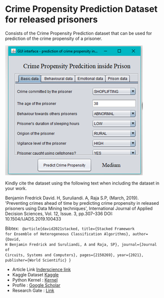 # Crime Propensity Prediction Dataset for released prisoners

Consists of the Crime Propensity Prediction dataset that can be used for prediction of the crime propensity of a prisoner.

<img src = "GUI_PHD_WORK.png"/>

Kindly cite the dataset using the following text when including the dataset in your work. 

Benjamin Fredrick David. H, Suruliandi. A, Raja S.P, (March, 2019). 'Preventing crimes ahead of time by predicting crime propensity in released prisoners using Data Mining techniques', International Journal of Applied Decision Sciences, Vol. 12, Issue. 3, pp.307–336  DOI: 10.1504/IJADS.2019.100433

Bibtex:
<code>
@article{david2021stacked,
  title={Stacked Framework for Ensemble of Heterogeneous Classification Algorithms},
  author={David, H Benjamin Fredrick and Suruliandi, A and Raja, SP},
  journal={Journal of Circuits, Systems and Computers},
  pages={2150269},
  year={2021},
  publisher={World Scientific}
}
</code>
<ul>
  <li>Article Link <a href="https://www.inderscienceonline.com/doi/abs/10.1504/IJADS.2019.100433">Inderscience link</a></li>
  <li>Kaggle Dataset <a href="https://www.kaggle.com/benjamindavid03/crime-propensity-prisoner-dataset/code"> Kaggle</a></li>
  <li>Python Kernel : <a href="https://www.kaggle.com/kerneler/starter-crime-propensity-prisoner-1e5fda95-1">Kernel</a></li>
  <li>Profile : <a href="https://scholar.google.co.in/citations?user=4Iua_QgAAAAJ&hl=en">Google Scholar</a></li>
  <li>Research Gate : <a href="https://www.researchgate.net/profile/Benjamin-David-H">Link</a></li>
 </ul>
